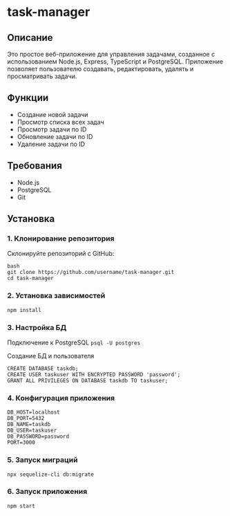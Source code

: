 # task-manager

## Описание

Это простое веб-приложение для управления задачами, созданное с использованием Node.js, Express, TypeScript и PostgreSQL. Приложение позволяет пользователю создавать, редактировать, удалять и просматривать задачи.

## Функции

- Создание новой задачи
- Просмотр списка всех задач
- Просмотр задачи по ID
- Обновление задачи по ID
- Удаление задачи по ID

## Требования

- Node.js
- PostgreSQL
- Git

## Установка

### 1. Клонирование репозитория

Склонируйте репозиторий с GitHub:

```
bash
git clone https://github.com/username/task-manager.git
cd task-manager
```


### 2. Установка зависимостей

```npm install```

### 3. Настройка БД

Подключение к PostgreSQL
```psql -U postgres```

Создание БД и пользователя
```
CREATE DATABASE taskdb;
CREATE USER taskuser WITH ENCRYPTED PASSWORD 'password';
GRANT ALL PRIVILEGES ON DATABASE taskdb TO taskuser;
```

### 4. Конфигурация приложения

```
DB_HOST=localhost
DB_PORT=5432
DB_NAME=taskdb
DB_USER=taskuser
DB_PASSWORD=password
PORT=3000
```

### 5. Запуск миграций

```npx sequelize-cli db:migrate```

### 6. Запуск приложения

```npm start```
